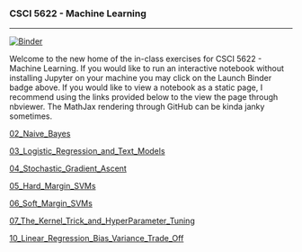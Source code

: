 ### CSCI 5622 - Machine Learning  
***

[![Binder](http://mybinder.org/badge.svg)](http://mybinder.org:/repo/chrisketelsen/csci5622notebooks)

Welcome to the new home of the in-class exercises for CSCI 5622 - Machine Learning.  If you would like to run an interactive notebook without installing Jupyter on your machine you may click on the Launch Binder badge above.  If you would like to view a notebook as a static page, I recommend using the links provided below to the view the page through nbviewer.  The MathJax rendering through GitHub can be kinda janky sometimes.  

[02_Naive_Bayes](https://nbviewer.jupyter.org/github/chrisketelsen/csci5622notebooks/blob/master/02_Naive_Bayes.ipynb)

[03_Logistic_Regression_and_Text_Models](http://nbviewer.jupyter.org/github/chrisketelsen/csci5622notebooks/blob/master/03_Logistic_Regression_and_Text_Models.ipynb)

[04_Stochastic_Gradient_Ascent](http://nbviewer.jupyter.org/github/chrisketelsen/csci5622notebooks/blob/master/04_Stochastic_Gradient_Ascent.ipynb)

[05_Hard_Margin_SVMs](http://nbviewer.jupyter.org/github/chrisketelsen/csci5622notebooks/blob/master/05_Hard_Margin_SVMs.ipynb)

[06_Soft_Margin_SVMs](http://nbviewer.jupyter.org/github/chrisketelsen/csci5622notebooks/blob/master/06_Soft_Margin_SVMs.ipynb)

[07_The_Kernel_Trick_and_HyperParameter_Tuning](http://nbviewer.jupyter.org/github/chrisketelsen/csci5622notebooks/blob/master/07_Kernel_Trick_and_HyperParam_Tuning.ipynb)

[10_Linear_Regression_Bias_Variance_Trade_Off](http://nbviewer.jupyter.org/github/chrisketelsen/csci5622notebooks/blob/master/10_Linear_Regression_Bias_Variance.ipynb)

